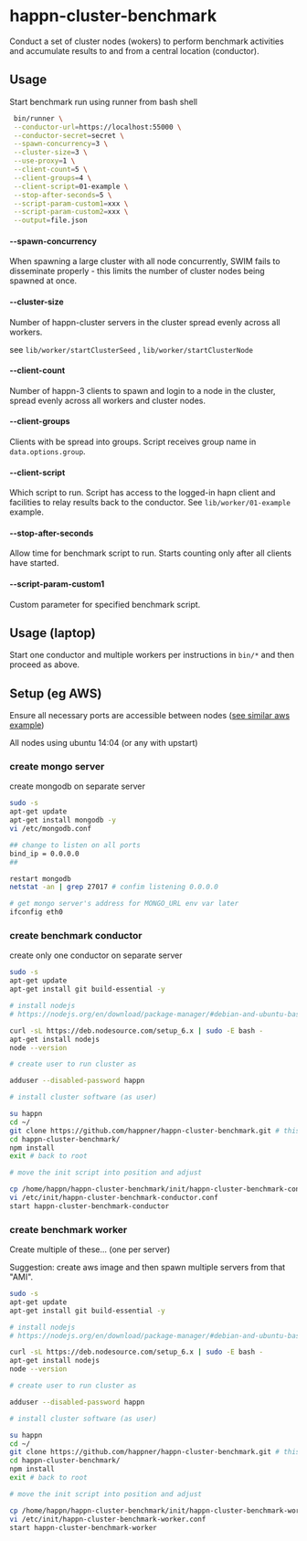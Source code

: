 # happn-cluster-benchmark

Conduct a set of cluster nodes (wokers) to perform benchmark activities and accumulate results to and from a central location (conductor).

## Usage

Start benchmark run using runner from bash shell

```bash
 bin/runner \
 --conductor-url=https://localhost:55000 \
 --conductor-secret=secret \
 --spawn-concurrency=3 \
 --cluster-size=3 \
 --use-proxy=1 \
 --client-count=5 \
 --client-groups=4 \
 --client-script=01-example \
 --stop-after-seconds=5 \
 --script-param-custom1=xxx \
 --script-param-custom2=xxx \
 --output=file.json
```

#### --spawn-concurrency

When spawning a large cluster with all node concurrently, SWIM fails to disseminate properly - this limits the number of cluster nodes being spawned at once.

#### --cluster-size

Number of happn-cluster servers in the cluster spread evenly across all workers. 

see  `lib/worker/startClusterSeed` , `lib/worker/startClusterNode` 

#### --client-count

Number of happn-3 clients to spawn and login to a node in the cluster, spread evenly across all workers and cluster nodes.

#### --client-groups

Clients with be spread into groups. Script receives group name in `data.options.group`.

#### --client-script

Which script to run. Script has access to the logged-in hapn client and facilities to relay results back to the conductor. See  `lib/worker/01-example` example.

#### --stop-after-seconds

Allow time for benchmark script to run. Starts counting only after all clients have started.

#### --script-param-custom1

Custom parameter for specified benchmark script.



## Usage (laptop)

Start one conductor and multiple workers per instructions in `bin/*` and then proceed as above.



## Setup (eg AWS)

Ensure all necessary ports are accessible between nodes ([see similar aws example](https://github.com/happner/happn-cluster-aws-example#step-1-create-aws-security-groups))

All nodes using ubuntu 14:04 (or any with upstart)

### create mongo server

create mongodb on separate server

```bash
sudo -s
apt-get update
apt-get install mongodb -y
vi /etc/mongodb.conf

## change to listen on all ports
bind_ip = 0.0.0.0
##

restart mongodb
netstat -an | grep 27017 # confim listening 0.0.0.0

# get mongo server's address for MONGO_URL env var later
ifconfig eth0
```

### create benchmark conductor 

create only one conductor on separate server

```bash
sudo -s
apt-get update
apt-get install git build-essential -y

# install nodejs
# https://nodejs.org/en/download/package-manager/#debian-and-ubuntu-based-linux-distributions (for updates to below)

curl -sL https://deb.nodesource.com/setup_6.x | sudo -E bash -
apt-get install nodejs
node --version

# create user to run cluster as

adduser --disabled-password happn

# install cluster software (as user)

su happn
cd ~/
git clone https://github.com/happner/happn-cluster-benchmark.git # this repo
cd happn-cluster-benchmark/
npm install
exit # back to root

# move the init script into position and adjust

cp /home/happn/happn-cluster-benchmark/init/happn-cluster-benchmark-conductor.conf /etc/init
vi /etc/init/happn-cluster-benchmark-conductor.conf
start happn-cluster-benchmark-conductor
```

### create benchmark worker 

Create multiple of these... (one per server)

Suggestion: create aws image and then spawn multiple servers from that "AMI".

```bash
sudo -s
apt-get update
apt-get install git build-essential -y

# install nodejs
# https://nodejs.org/en/download/package-manager/#debian-and-ubuntu-based-linux-distributions (for updates to below)

curl -sL https://deb.nodesource.com/setup_6.x | sudo -E bash -
apt-get install nodejs
node --version

# create user to run cluster as

adduser --disabled-password happn

# install cluster software (as user)

su happn
cd ~/
git clone https://github.com/happner/happn-cluster-benchmark.git # this repo
cd happn-cluster-benchmark/
npm install
exit # back to root

# move the init script into position and adjust

cp /home/happn/happn-cluster-benchmark/init/happn-cluster-benchmark-worker.conf /etc/init
vi /etc/init/happn-cluster-benchmark-worker.conf
start happn-cluster-benchmark-worker
```



